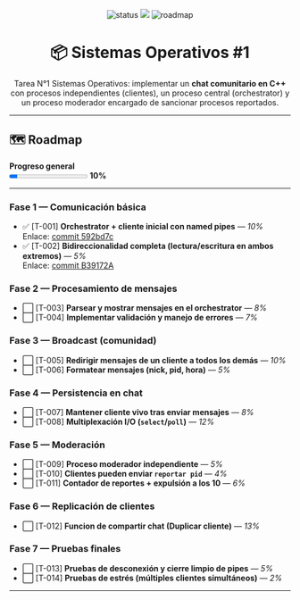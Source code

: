 <p align="center">
  <img src="https://img.shields.io/badge/status-en%20progreso-informational" alt="status">
  <img src="https://img.shields.io/badge/CIT2010-8A2BE2">
  <img src="https://img.shields.io/badge/roadmap-15%25-blue" alt="roadmap">
</p>

<h1 align="center">📦 Sistemas Operativos #1</h1>

<p align="center">
Tarea N°1 Sistemas Operativos: implementar un <b>chat comunitario en C++</b> con procesos independientes (clientes), un proceso central (orchestrator) y un proceso moderador encargado de sancionar procesos reportados.
</p>

---

## 🗺️ Roadmap

**Progreso general**  
<progress value="10" max="100"></progress> **10%**

---

### Fase 1 — Comunicación básica
- ✅ [T-001] **Orchestrator + cliente inicial con named pipes** — *10%*  
  Enlace: [commit 592bd7c](https://github.com/NuggetNuclear/CIT-2010_Tarea-1/tree/592bd7c00f18690340dc3c23eeca26f3b898190b)  
- ✅ [T-002] **Bidireccionalidad completa (lectura/escritura en ambos extremos)** — *5%*  
  Enlace: [commit B39172A](https://github.com/NuggetNuclear/CIT-2010_Tarea-1/tree/b39172aefa152e243a02de2dd3da2ee1f15d58b1)
### Fase 2 — Procesamiento de mensajes
- ⬜ [T-003] **Parsear y mostrar mensajes en el orchestrator** — *8%*  
- ⬜ [T-004] **Implementar validación y manejo de errores** — *7%*  

### Fase 3 — Broadcast (comunidad)
- ⬜ [T-005] **Redirigir mensajes de un cliente a todos los demás** — *10%*  
- ⬜ [T-006] **Formatear mensajes (nick, pid, hora)** — *5%*  

### Fase 4 — Persistencia en chat
- ⬜ [T-007] **Mantener cliente vivo tras enviar mensajes** — *8%*  
- ⬜ [T-008] **Multiplexación I/O (`select`/`poll`)** — *12%*  

### Fase 5 — Moderación
- ⬜ [T-009] **Proceso moderador independiente** — *5%*  
- ⬜ [T-010] **Clientes pueden enviar `reportar pid`** — *4%*  
- ⬜ [T-011] **Contador de reportes + expulsión a los 10** — *6%*  

### Fase 6 — Replicación de clientes
- ⬜ [T-012] **Funcion de compartir chat (Duplicar cliente)** — *13%*   

### Fase 7 — Pruebas finales
- ⬜ [T-013] **Pruebas de desconexión y cierre limpio de pipes** — *5%*  
- ⬜ [T-014] **Pruebas de estrés (múltiples clientes simultáneos)** — *2%*  

---
